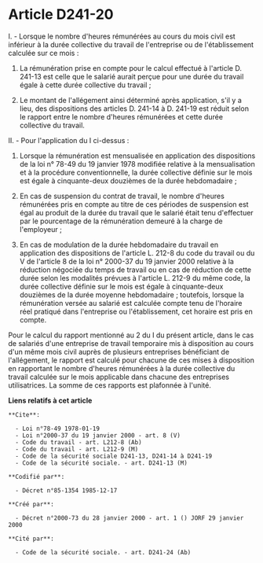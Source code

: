 # Article D241-20

I. - Lorsque le nombre d'heures rémunérées au cours du mois civil est inférieur à la durée collective du travail de
l'entreprise ou de l'établissement calculée sur ce mois :

1. La rémunération prise en compte pour le calcul effectué à l'article D. 241-13 est celle que le salarié aurait perçue pour
une durée du travail égale à cette durée collective du travail ;

2. Le montant de l'allégement ainsi déterminé après application, s'il y a lieu, des dispositions des articles D. 241-14 à D.
241-19 est réduit selon le rapport entre le nombre d'heures rémunérées et cette durée collective du travail.

II. - Pour l'application du I ci-dessus :

1. Lorsque la rémunération est mensualisée en application des dispositions de la loi n° 78-49 du 19 janvier 1978 modifiée
relative à la mensualisation et à la procédure conventionnelle, la durée collective définie sur le mois est égale à
cinquante-deux douzièmes de la durée hebdomadaire ;

2. En cas de suspension du contrat de travail, le nombre d'heures rémunérées pris en compte au titre de ces périodes de
suspension est égal au produit de la durée du travail que le salarié était tenu d'effectuer par le pourcentage de la
rémunération demeuré à la charge de l'employeur ;

3. En cas de modulation de la durée hebdomadaire du travail en application des dispositions de l'article L. 212-8 du code du
travail ou du V de l'article 8 de la loi n° 2000-37 du 19 janvier 2000 relative à la réduction négociée du temps de travail
ou en cas de réduction de cette durée selon les modalités prévues à l'article L. 212-9 du même code, la durée collective
définie sur le mois est égale à cinquante-deux douzièmes de la durée moyenne hebdomadaire ; toutefois, lorsque la
rémunération versée au salarié est calculée compte tenu de l'horaire réel pratiqué dans l'entreprise ou l'établissement, cet
horaire est pris en compte.

Pour le calcul du rapport mentionné au 2 du I du présent article, dans le cas de salariés d'une entreprise de travail
temporaire mis à disposition au cours d'un même mois civil auprès de plusieurs entreprises bénéficiant de l'allégement, le
rapport est calculé pour chacune de ces mises à disposition en rapportant le nombre d'heures rémunérées à la durée collective
du travail calculée sur le mois applicable dans chacune des entreprises utilisatrices. La somme de ces rapports est plafonnée
à l'unité.

**Liens relatifs à cet article**

	**Cite**:

	  - Loi n°78-49 1978-01-19
	  - Loi n°2000-37 du 19 janvier 2000 - art. 8 (V)
	  - Code du travail - art. L212-8 (Ab)
	  - Code du travail - art. L212-9 (M)
	  - Code de la sécurité sociale D241-13, D241-14 à D241-19
	  - Code de la sécurité sociale. - art. D241-13 (M)

	**Codifié par**:

	  - Décret n°85-1354 1985-12-17

	**Créé par**:

	  - Décret n°2000-73 du 28 janvier 2000 - art. 1 () JORF 29 janvier 2000

	**Cité par**:

	  - Code de la sécurité sociale. - art. D241-24 (Ab)
